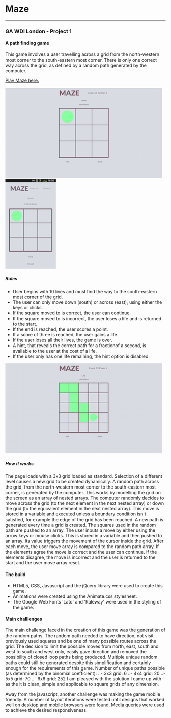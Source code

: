 # Maze
*******************************************************************************

### GA WDI London - Project 1

#### A path finding game

This game involves a user travelling across a grid from the north-western most corner to the south-eastern most corner. There is only one correct way across the grid, as defined by a random path generated by the computer.

[Play Maze here.](https://freemaze.herokuapp.com/)

![alt text](./images/Screenshot2.png) ![alt text](./images/Screenshot_2015-10-13-16-08-20.png)

##### Rules

- User begins with 10 lives and must find the way to the south-eastern most corner of the grid.
- The user can only move down (south) or across (east), using either the keys or clicks.
- If the square moved to is correct, the user can continue.
- If the square moved to is incorrect, the user loses a life and is returned to the start.
- If the end is reached, the user scores a point.
- If a score of three is reached, the user gains a life.
- If the user loses all their lives, the game is over. 
- A hint, that reveals the correct path for a fractionof a second, is available to the user at the cost of a life. 
- If the user only has one life remaining, the hint option is disabled.

![alt text](./images/Screenshot3.png)

##### How it works

The page loads with a 3x3 grid loaded as standard. Selection of a different level causes a new grid to be created dynamically.
A random path across the grid, from the north-western most corner to the south-eastern most corner, is generated by the computer. This works by modelling the grid on the screen as an array of nested arrays. The computer randomly decides to move across the grid (to the next element in the next nested array) or down the grid (to the equivalent element in the next nested array). This move is stored in a variable and executed unless a boundary condition isn't satisfied, for example the edge of the grid has been reached.
A new path is generated every time a grid is created. The squares used in the random path are pushed to an array.
The user inputs a move by either using the arrow keys or mouse clicks. This is stored in a variable and then pushed to an array. Its value triggers the movement of the cursor inside the grid.
After each move, the user move array is compared to the random path array. If the elements agree the move is correct and the user can continue. If the elements disagree, the move is incorrect and the user is returned to the start and the user move array reset.

#### The build

- HTML5, CSS, Javascript and the jQuery library were used to create this game.
- Animations were created using the Animate.css stylesheet.
- The Google Web Fonts 'Lato' and 'Raleway' were used in the styling of the game.

#### Main challlenges

The main challenge faced in the creation of this game was the generation of the random paths. The random path needed to have direction, not visit previously used squares and be one of many possible routes across the grid.
The decision to limit the possible moves from north, east, south and west to south and west only, easily gave direction and removed the possibility of closed loop paths being produced. Multiple unique random paths could still be generated despite this simplification and certainly enough for the requirements of this game.
Number of unique paths possible (as determined by the binomial coefficient):
..- 3x3 grid: 6
..- 4x4 grid: 20
..- 5x5 grid: 70
..- 6x6 grid: 252
I am pleased with the solution I came up with as the it is clean, simple and applicable to square grids of any dimension.

Away from the javascript, another challenge was making the game mobile friendly. A number of layout iterations were tested until designs that worked well on desktop and mobile browsers were found. Media queries were used to achieve the desired responsiveness.

